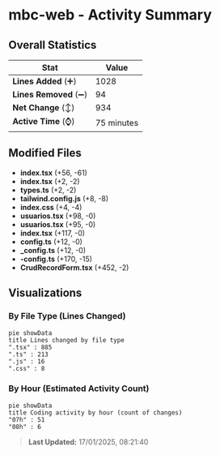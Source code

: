 # mbc-web - Activity Summary 

## Overall Statistics

| Stat                   | Value                                                             |
| ---------------------- | ----------------------------------------------------------------- |
| **Lines Added** (➕)   | 1028                                          |
| **Lines Removed** (➖) | 94                                        |
| **Net Change** (↕)    | 934                |
| **Active Time** (⌚)   | 75 minutes |


## Modified Files
- **index.tsx** (+56, -61)
- **index.tsx** (+2, -2)
- **types.ts** (+2, -2)
- **tailwind.config.js** (+8, -8)
- **index.css** (+4, -4)
- **usuarios.tsx** (+98, -0)
- **usuarios.tsx** (+95, -0)
- **index.tsx** (+117, -0)
- **config.ts** (+12, -0)
- **_config.ts** (+12, -0)
- **-config.ts** (+170, -15)
- **CrudRecordForm.tsx** (+452, -2)

## Visualizations

### By File Type (Lines Changed)

```mermaid
pie showData
title Lines changed by file type
".tsx" : 885
".ts" : 213
".js" : 16
".css" : 8
```

### By Hour (Estimated Activity Count)

```mermaid
pie showData
title Coding activity by hour (count of changes)
"07h" : 51
"08h" : 6
```


> **Last Updated:** 17/01/2025, 08:21:40